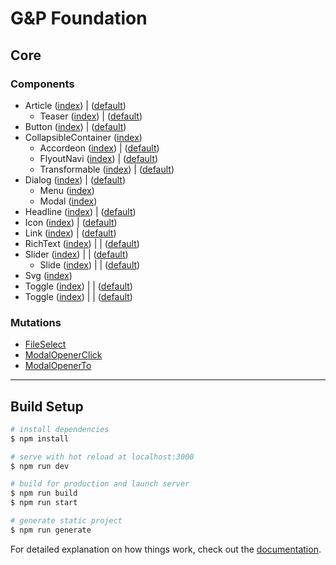 # G&P Foundation

## Core

### Components

- Article ([index](https://github.com/GrabarzUndPartner/foundation/blob/main/packages/core/Article/index.vue)) | ([default](https://github.com/GrabarzUndPartner/foundation/blob/main/packages/core/Article/default.vue))
  - Teaser ([index](https://github.com/GrabarzUndPartner/foundation/blob/main/packages/core/Article/Teaser/index.vue)) | ([default](https://github.com/GrabarzUndPartner/foundation/blob/main/packages/core/Article/Teaser/default.vue))
- Button ([index](https://github.com/GrabarzUndPartner/foundation/blob/main/packages/core/Button/index.vue)) | ([default](https://github.com/GrabarzUndPartner/foundation/blob/main/packages/core/Button/default.vue))
- CollapsibleContainer ([index](https://github.com/GrabarzUndPartner/foundation/blob/main/packages/core/CollapsibleContainer/index.vue))
  - Accordeon ([index](https://github.com/GrabarzUndPartner/foundation/blob/main/packages/core/CollapsibleContainer/Accordeon/index.vue)) | ([default](https://github.com/GrabarzUndPartner/foundation/blob/main/packages/core/CollapsibleContainer/Accordeon/default.vue))
  - FlyoutNavi ([index](https://github.com/GrabarzUndPartner/foundation/blob/main/packages/core/CollapsibleContainer/FlyoutNavi/index.vue)) | ([default](https://github.com/GrabarzUndPartner/foundation/blob/main/packages/core/CollapsibleContainer/FlyoutNavi/default.vue))
  - Transformable ([index](https://github.com/GrabarzUndPartner/foundation/blob/main/packages/core/CollapsibleContainer/Transformable/index.vue)) | ([default](https://github.com/GrabarzUndPartner/foundation/blob/main/packages/core/CollapsibleContainer/Transformable/default.vue))
- Dialog ([index](https://github.com/GrabarzUndPartner/foundation/blob/main/packages/core/Dialog/index.vue)) | ([default](https://github.com/GrabarzUndPartner/foundation/blob/main/packages/core/Dialog/default.vue))
  - Menu ([index](https://github.com/GrabarzUndPartner/foundation/blob/main/packages/core/Dialog/Menu/index.vue))
  - Modal ([index](https://github.com/GrabarzUndPartner/foundation/blob/main/packages/core/Dialog/Modal/index.vue))
- Headline ([index](https://github.com/GrabarzUndPartner/foundation/blob/main/packages/core/Headline/index.vue)) | ([default](https://github.com/GrabarzUndPartner/foundation/blob/main/packages/core/Headline/default.vue))
- Icon ([index](https://github.com/GrabarzUndPartner/foundation/blob/main/packages/core/Icon/index.vue)) | ([default](https://github.com/GrabarzUndPartner/foundation/blob/main/packages/core/Icon/default.vue))
- Link ([index](https://github.com/GrabarzUndPartner/foundation/blob/main/packages/core/Link/index.vue)) | ([default](https://github.com/GrabarzUndPartner/foundation/blob/main/packages/core/Link/default.vue))
- RichText ([index](https://github.com/GrabarzUndPartner/foundation/blob/main/packages/core/RichText/index.vue)) | | ([default](https://github.com/GrabarzUndPartner/foundation/blob/main/packages/core/RichText/default.vue))
- Slider ([index](https://github.com/GrabarzUndPartner/foundation/blob/main/packages/core/Slider/index.vue)) | | ([default](https://github.com/GrabarzUndPartner/foundation/blob/main/packages/core/Slider/default.vue))
  - Slide  ([index](https://github.com/GrabarzUndPartner/foundation/blob/main/packages/core/Slider/Slide/index.vue)) | | ([default](https://github.com/GrabarzUndPartner/foundation/blob/main/packages/core/Slider/Slide/default.vue))
- Svg ([index](https://github.com/GrabarzUndPartner/foundation/blob/main/packages/core/Svg/index.vue))
- Toggle  ([index](https://github.com/GrabarzUndPartner/foundation/blob/main/packages/core/Toggle/index.vue)) | | ([default](https://github.com/GrabarzUndPartner/foundation/blob/main/packages/core/Toggle/default.vue))
- Toggle  ([index](https://github.com/GrabarzUndPartner/foundation/blob/main/packages/core/Toggle/index.vue)) | | ([default](https://github.com/GrabarzUndPartner/foundation/blob/main/packages/core/Toggle/default.vue))


### Mutations

- [FileSelect](https://github.com/GrabarzUndPartner/foundation/blob/main/packages/core/mutation/FileSelect.vue)
- [ModalOpenerClick](https://github.com/GrabarzUndPartner/foundation/blob/main/packages/core/mutation/ModalOpenerClick.vue)
- [ModalOpenerTo](https://github.com/GrabarzUndPartner/foundation/blob/main/packages/core/mutation/ModalOpenerTo.vue)

---

## Build Setup

```bash
# install dependencies
$ npm install

# serve with hot reload at localhost:3000
$ npm run dev

# build for production and launch server
$ npm run build
$ npm run start

# generate static project
$ npm run generate
```

For detailed explanation on how things work, check out the [documentation](https://nuxtjs.org).

